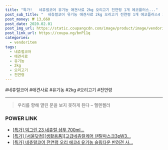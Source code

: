 ```yaml
--- 
title: "특가!   네츄럴코어 유기농 애견사료 2kg 오리고기 전연령 1개 에코플러스..." 
post_sub_title: "  네츄럴코어 유기농 애견사료 2kg 오리고기 전연령 1개 에코플러스4 가수분해" 
post_money: ₩ 13,660 
post_date: 2020.02.01 
post_img_url: https://static.coupangcdn.com/image/product/image/vendoritem/2019/01/28/3383749666/23df2dea-24f5-4681-83fb-b7c0107bd98b.jpg 
post_link_url: https://coupa.ng/bnP11q 
categories: 
  - vendoritem 
tags: 
  - 네츄럴코어 
  - 애견사료 
  - 유기농 
  - 2kg 
  - 오리고기 
  - 전연령 
--- 
```

  #네츄럴코어 #애견사료 #유기농 #2kg #오리고기 #전연령 
<hr> 

> 우리를 향해 열린 문을 보지 못하게 된다  – 헬렌켈러 


### POWER LINK

* <a href="https://blog.naver.com/an0733/221791461623" target="_blank">[특가] 빅그린 23 네츄럴 샴푸 700ml...</a>
* <a href="https://blog.naver.com/santokki14/221792413264" target="_blank">[특가] [서울닷컴][생활용품][고급네츄럴케어 덴탈마스크3pW3...</a>
* <a href="https://blog.naver.com/an0733/221793062768" target="_blank">[특가] 네츄럴코어 전연령 오리 에코4 유기농 슬림다운 반려견 사...</a>

